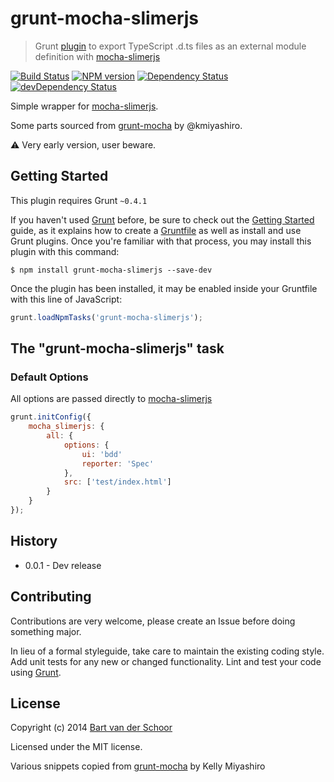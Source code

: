 # grunt-mocha-slimerjs

> Grunt [plugin](http://gruntjs.com/) to export TypeScript .d.ts files as an external module definition with [mocha-slimerjs](https://github.com/Bartvds/mocha-slimerjs)

[![Build Status](https://secure.travis-ci.org/Bartvds/grunt-mocha-slimerjs.svg?branch=master)](http://travis-ci.org/Bartvds/grunt-mocha-slimerjs) [![NPM version](https://badge.fury.io/js/grunt-mocha-slimerjs.svg)](http://badge.fury.io/js/grunt-mocha-slimerjs) [![Dependency Status](https://david-dm.org/Bartvds/grunt-mocha-slimerjs.svg)](https://david-dm.org/Bartvds/grunt-mocha-slimerjs) [![devDependency Status](https://david-dm.org/Bartvds/grunt-mocha-slimerjs/dev-status.svg)](https://david-dm.org/Bartvds/grunt-mocha-slimerjs#info=devDependencies)

Simple wrapper for [mocha-slimerjs](https://github.com/Bartvds/mocha-slimerjs).

Some parts sourced from [grunt-mocha](https://github.com/kmiyashiro/grunt-mocha) by @kmiyashiro.

:warning: Very early version, user beware.


## Getting Started

This plugin requires Grunt `~0.4.1`

If you haven't used [Grunt](http://gruntjs.com/) before, be sure to check out the [Getting Started](http://gruntjs.com/getting-started) guide, as it explains how to create a [Gruntfile](http://gruntjs.com/sample-gruntfile) as well as install and use Grunt plugins. Once you're familiar with that process, you may install this plugin with this command:

```shell
$ npm install grunt-mocha-slimerjs --save-dev
```

Once the plugin has been installed, it may be enabled inside your Gruntfile with this line of JavaScript:

```js
grunt.loadNpmTasks('grunt-mocha-slimerjs');
```


## The "grunt-mocha-slimerjs" task

### Default Options

All options are passed directly to [mocha-slimerjs](https://github.com/Bartvds/mocha-slimerjs)

```js
grunt.initConfig({
	mocha_slimerjs: {
		all: {
			options: {
				ui: 'bdd'
				reporter: 'Spec'
			},
			src: ['test/index.html']
		}
	}
});
```

## History

* 0.0.1 - Dev release


## Contributing

Contributions are very welcome, please create an Issue before doing something major.

In lieu of a formal styleguide, take care to maintain the existing coding style. Add unit tests for any new or changed functionality. Lint and test your code using [Grunt](http://gruntjs.com/).


## License

Copyright (c) 2014 [Bart van der Schoor](https://github.com/Bartvds)

Licensed under the MIT license.

Various snippets copied from [grunt-mocha](https://github.com/kmiyashiro/grunt-mocha) by Kelly Miyashiro

